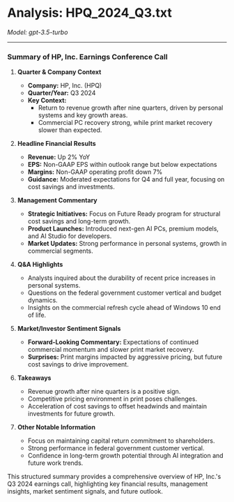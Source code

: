 # Analysis: HPQ_2024_Q3.txt

*Model: gpt-3.5-turbo*

---

### Summary of HP, Inc. Earnings Conference Call

1. **Quarter & Company Context**
   - **Company:** HP, Inc. (HPQ)
   - **Quarter/Year:** Q3 2024
   - **Key Context:** 
     - Return to revenue growth after nine quarters, driven by personal systems and key growth areas.
     - Commercial PC recovery strong, while print market recovery slower than expected.

2. **Headline Financial Results**
   - **Revenue:** Up 2% YoY
   - **EPS:** Non-GAAP EPS within outlook range but below expectations
   - **Margins:** Non-GAAP operating profit down 7%
   - **Guidance:** Moderated expectations for Q4 and full year, focusing on cost savings and investments.

3. **Management Commentary**
   - **Strategic Initiatives:** Focus on Future Ready program for structural cost savings and long-term growth.
   - **Product Launches:** Introduced next-gen AI PCs, premium models, and AI Studio for developers.
   - **Market Updates:** Strong performance in personal systems, growth in commercial segments.

4. **Q&A Highlights**
   - Analysts inquired about the durability of recent price increases in personal systems.
   - Questions on the federal government customer vertical and budget dynamics.
   - Insights on the commercial refresh cycle ahead of Windows 10 end of life.

5. **Market/Investor Sentiment Signals**
   - **Forward-Looking Commentary:** Expectations of continued commercial momentum and slower print market recovery.
   - **Surprises:** Print margins impacted by aggressive pricing, but future cost savings to drive improvement.

6. **Takeaways**
   - Revenue growth after nine quarters is a positive sign.
   - Competitive pricing environment in print poses challenges.
   - Acceleration of cost savings to offset headwinds and maintain investments for future growth.

7. **Other Notable Information**
   - Focus on maintaining capital return commitment to shareholders.
   - Strong performance in federal government customer vertical.
   - Confidence in long-term growth potential through AI integration and future work trends.

This structured summary provides a comprehensive overview of HP, Inc.'s Q3 2024 earnings call, highlighting key financial results, management insights, market sentiment signals, and future outlook.